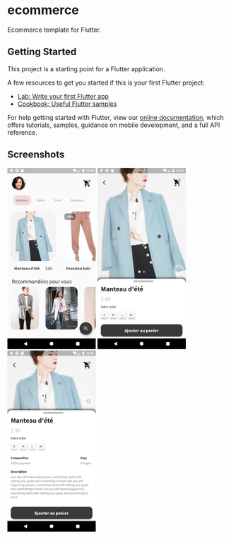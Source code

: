 # ecommerce

Ecommerce template for Flutter.

## Getting Started

This project is a starting point for a Flutter application.

A few resources to get you started if this is your first Flutter project:

- [Lab: Write your first Flutter app](https://flutter.dev/docs/get-started/codelab)
- [Cookbook: Useful Flutter samples](https://flutter.dev/docs/cookbook)

For help getting started with Flutter, view our
[online documentation](https://flutter.dev/docs), which offers tutorials,
samples, guidance on mobile development, and a full API reference.


## Screenshots

<img src="./screenshots/Screenshot_1621981552.png" width="200" />


<img src="./screenshots/Screenshot_1621981557.png" width="200" />

<img src="./screenshots/Screenshot_1621981562.png" width="200" />